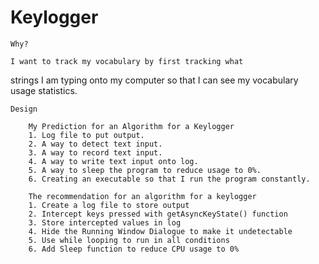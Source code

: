 # Keylogger
    Why?

    I want to track my vocabulary by first tracking what 
strings I am typing onto my computer so that I can
see my vocabulary usage statistics. 

    Design

        My Prediction for an Algorithm for a Keylogger
        1. Log file to put output.
        2. A way to detect text input.
        3. A way to record text input.
        4. A way to write text input onto log.
        5. A way to sleep the program to reduce usage to 0%.
        6. Creating an executable so that I run the program constantly.

        The recommendation for an algorithm for a keylogger
        1. Create a log file to store output
        2. Intercept keys pressed with getAsyncKeyState() function
        3. Store intercepted values in log
        4. Hide the Running Window Dialogue to make it undetectable
        5. Use while looping to run in all conditions
        6. Add Sleep function to reduce CPU usage to 0%

        
